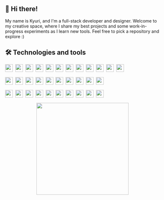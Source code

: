 ## 👋 Hi there!

My name is Kyuri, and I'm a full-stack developer and designer. Welcome to my creative space, where I share my best projects and some work-in-progress experiments as I learn new tools. Feel free to pick a repository and explore :)

## 🛠 Technologies and tools

<img src="https://img.shields.io/badge/JavaScript-282C34?logo=javascript&logoColor=F7DF1E" height="25" />&nbsp;
<img src="https://img.shields.io/badge/HTML5-282C34?logo=html5&logoColor=E34F26" height="25" />&nbsp;
<img src="https://img.shields.io/badge/CSS3-282C34?logo=css3&logoColor=1572B6" height="25" />&nbsp;
<img src="https://img.shields.io/badge/Python-282C34?logo=python&logoColor=3776AB" height="25" />&nbsp;
<img src="https://img.shields.io/badge/C-282C34?logo=c&logoColor=A8B9CC" height="25" />&nbsp;
<img src="https://img.shields.io/badge/C++-282C34?logo=c%2B%2B&logoColor=00599C" height="25" />&nbsp;
<img src="https://img.shields.io/badge/Swift-282C34?logo=swift&logoColor=FA7343" height="25" />&nbsp;
<img src="https://img.shields.io/badge/Java-282C34?logo=openjdk&logoColor=007396" height="25" />&nbsp;
<img src="https://img.shields.io/badge/BrightScript-282C34?logo=television&logoColor=FFFFFF" height="25" />&nbsp;
<img src="https://img.shields.io/badge/SceneGraph-282C34?logo=television&logoColor=FFFFFF" height="25" />&nbsp;
<img src="https://img.shields.io/badge/zsh-282C34?logo=terminal&logoColor=white" height="25" />&nbsp;
<img src="https://img.shields.io/badge/PowerShell-282C34?logo=powershell&logoColor=5391FE" height="25" />

<img src="https://img.shields.io/badge/React-282C34?logo=react&logoColor=61DAFB" height="25" />&nbsp;
<img src="https://img.shields.io/badge/React Native-282C34?logo=react&logoColor=61DAFB" height="25" />&nbsp;
<img src="https://img.shields.io/badge/Node.js-282C34?logo=node.js&logoColor=339933" height="25" />&nbsp;
<img src="https://img.shields.io/badge/Bootstrap-282C34?logo=bootstrap&logoColor=7952B3" height="25" />&nbsp;
<img src="https://img.shields.io/badge/SPFx-282C34?logo=microsoft&logoColor=0078D4" height="25" />&nbsp;
<img src="https://img.shields.io/badge/MaterialUI-282C34?logo=mui&logoColor=007FFF" height="25" />&nbsp;
<img src="https://img.shields.io/badge/Tailwind-282C34?logo=tailwindcss&logoColor=06B6D4" height="25" />&nbsp;
<img src="https://img.shields.io/badge/JSON-282C34?logo=json&logoColor=white" height="25" />&nbsp;
<img src="https://img.shields.io/badge/SQL-282C34?logo=mysql&logoColor=4479A1" height="25" />&nbsp;
<img src="https://img.shields.io/badge/MongoDB-282C34?logo=mongodb&logoColor=47A248" height="25" />

<img src="https://img.shields.io/badge/git-282C34?logo=git&logoColor=F05032" height="25" />&nbsp;
<img src="https://img.shields.io/badge/Sourcetree-282C34?logo=sourcetree&logoColor=0052CC" height="25" />&nbsp;
<img src="https://img.shields.io/badge/Homebrew-282C34?logo=homebrew&logoColor=FBB040" height="25" />&nbsp;
<img src="https://img.shields.io/badge/VS%20Code-282C34?logo=visual-studio-code&logoColor=007ACC" height="25" />&nbsp;
<img src="https://img.shields.io/badge/Postman-282C34?logo=postman&logoColor=FF6C37" height="25" />&nbsp;
<img src="https://img.shields.io/badge/Jira-282C34?logo=jira&logoColor=0052CC" height="25" />&nbsp;
<img src="https://img.shields.io/badge/StackOverflow-282C34?logo=stackoverflow&logoColor=F58025" height="25" />&nbsp;
<img src="https://img.shields.io/badge/ChatGPT-282C34?logo=openai&logoColor=white" height="25" />&nbsp;
<img src="https://img.shields.io/badge/Copilot-282C34?logo=githubcopilot&logoColor=white" height="25" />&nbsp;
<img src="https://img.shields.io/badge/Figma-282C34?logo=figma&logoColor=F24E1E" height="25" />

<p align="center">
  <img src="https://media1.tenor.com/m/aM8DwnxMRasAAAAC/kirby.gif" align="center" width="300" />
</p>
